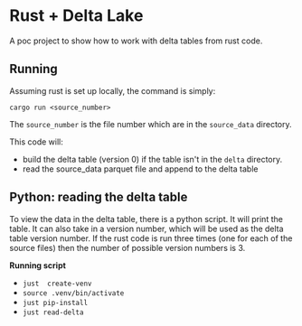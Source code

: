 # Rust + Delta Lake

A poc project to show how to work with delta tables from rust code.

## Running

Assuming rust is set up locally, the command is simply:

`cargo run <source_number>`

The `source_number` is the file number which are in the `source_data` directory.

This code will:
- build the delta table (version 0) if the table isn't in the `delta` directory.
- read the source_data parquet file and append to the delta table

## Python: reading the delta table

To view the data in the delta table, there is a python script.
It will print the table.  It can also take in a version number,
which will be used as the delta table version number.  If the
rust code is run three times (one for each of the source files)
then the number of possible version numbers is 3.

**Running script**
- `just  create-venv`
- `source .venv/bin/activate`
- `just pip-install`
- `just read-delta`


